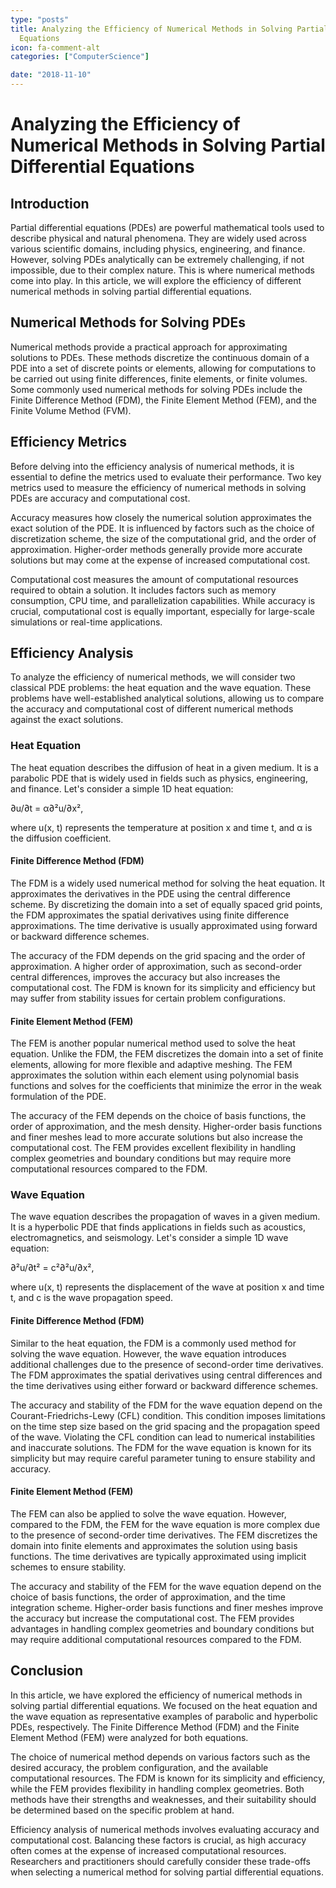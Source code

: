 ```yaml
---
type: "posts"
title: Analyzing the Efficiency of Numerical Methods in Solving Partial Differential
  Equations
icon: fa-comment-alt
categories: ["ComputerScience"]

date: "2018-11-10"
---
```




# Analyzing the Efficiency of Numerical Methods in Solving Partial Differential Equations

## Introduction

Partial differential equations (PDEs) are powerful mathematical tools used to describe physical and natural phenomena. They are widely used across various scientific domains, including physics, engineering, and finance. However, solving PDEs analytically can be extremely challenging, if not impossible, due to their complex nature. This is where numerical methods come into play. In this article, we will explore the efficiency of different numerical methods in solving partial differential equations.

## Numerical Methods for Solving PDEs

Numerical methods provide a practical approach for approximating solutions to PDEs. These methods discretize the continuous domain of a PDE into a set of discrete points or elements, allowing for computations to be carried out using finite differences, finite elements, or finite volumes. Some commonly used numerical methods for solving PDEs include the Finite Difference Method (FDM), the Finite Element Method (FEM), and the Finite Volume Method (FVM).

## Efficiency Metrics

Before delving into the efficiency analysis of numerical methods, it is essential to define the metrics used to evaluate their performance. Two key metrics used to measure the efficiency of numerical methods in solving PDEs are accuracy and computational cost.

Accuracy measures how closely the numerical solution approximates the exact solution of the PDE. It is influenced by factors such as the choice of discretization scheme, the size of the computational grid, and the order of approximation. Higher-order methods generally provide more accurate solutions but may come at the expense of increased computational cost.

Computational cost measures the amount of computational resources required to obtain a solution. It includes factors such as memory consumption, CPU time, and parallelization capabilities. While accuracy is crucial, computational cost is equally important, especially for large-scale simulations or real-time applications.

## Efficiency Analysis

To analyze the efficiency of numerical methods, we will consider two classical PDE problems: the heat equation and the wave equation. These problems have well-established analytical solutions, allowing us to compare the accuracy and computational cost of different numerical methods against the exact solutions.

### Heat Equation

The heat equation describes the diffusion of heat in a given medium. It is a parabolic PDE that is widely used in fields such as physics, engineering, and finance. Let's consider a simple 1D heat equation:

∂u/∂t = α∂²u/∂x²,

where u(x, t) represents the temperature at position x and time t, and α is the diffusion coefficient.

#### Finite Difference Method (FDM)

The FDM is a widely used numerical method for solving the heat equation. It approximates the derivatives in the PDE using the central difference scheme. By discretizing the domain into a set of equally spaced grid points, the FDM approximates the spatial derivatives using finite difference approximations. The time derivative is usually approximated using forward or backward difference schemes.

The accuracy of the FDM depends on the grid spacing and the order of approximation. A higher order of approximation, such as second-order central differences, improves the accuracy but also increases the computational cost. The FDM is known for its simplicity and efficiency but may suffer from stability issues for certain problem configurations.

#### Finite Element Method (FEM)

The FEM is another popular numerical method used to solve the heat equation. Unlike the FDM, the FEM discretizes the domain into a set of finite elements, allowing for more flexible and adaptive meshing. The FEM approximates the solution within each element using polynomial basis functions and solves for the coefficients that minimize the error in the weak formulation of the PDE.

The accuracy of the FEM depends on the choice of basis functions, the order of approximation, and the mesh density. Higher-order basis functions and finer meshes lead to more accurate solutions but also increase the computational cost. The FEM provides excellent flexibility in handling complex geometries and boundary conditions but may require more computational resources compared to the FDM.

### Wave Equation

The wave equation describes the propagation of waves in a given medium. It is a hyperbolic PDE that finds applications in fields such as acoustics, electromagnetics, and seismology. Let's consider a simple 1D wave equation:

∂²u/∂t² = c²∂²u/∂x²,

where u(x, t) represents the displacement of the wave at position x and time t, and c is the wave propagation speed.

#### Finite Difference Method (FDM)

Similar to the heat equation, the FDM is a commonly used method for solving the wave equation. However, the wave equation introduces additional challenges due to the presence of second-order time derivatives. The FDM approximates the spatial derivatives using central differences and the time derivatives using either forward or backward difference schemes.

The accuracy and stability of the FDM for the wave equation depend on the Courant-Friedrichs-Lewy (CFL) condition. This condition imposes limitations on the time step size based on the grid spacing and the propagation speed of the wave. Violating the CFL condition can lead to numerical instabilities and inaccurate solutions. The FDM for the wave equation is known for its simplicity but may require careful parameter tuning to ensure stability and accuracy.

#### Finite Element Method (FEM)

The FEM can also be applied to solve the wave equation. However, compared to the FDM, the FEM for the wave equation is more complex due to the presence of second-order time derivatives. The FEM discretizes the domain into finite elements and approximates the solution using basis functions. The time derivatives are typically approximated using implicit schemes to ensure stability.

The accuracy and stability of the FEM for the wave equation depend on the choice of basis functions, the order of approximation, and the time integration scheme. Higher-order basis functions and finer meshes improve the accuracy but increase the computational cost. The FEM provides advantages in handling complex geometries and boundary conditions but may require additional computational resources compared to the FDM.

## Conclusion

In this article, we have explored the efficiency of numerical methods in solving partial differential equations. We focused on the heat equation and the wave equation as representative examples of parabolic and hyperbolic PDEs, respectively. The Finite Difference Method (FDM) and the Finite Element Method (FEM) were analyzed for both equations.

The choice of numerical method depends on various factors such as the desired accuracy, the problem configuration, and the available computational resources. The FDM is known for its simplicity and efficiency, while the FEM provides flexibility in handling complex geometries. Both methods have their strengths and weaknesses, and their suitability should be determined based on the specific problem at hand.

Efficiency analysis of numerical methods involves evaluating accuracy and computational cost. Balancing these factors is crucial, as high accuracy often comes at the expense of increased computational resources. Researchers and practitioners should carefully consider these trade-offs when selecting a numerical method for solving partial differential equations.